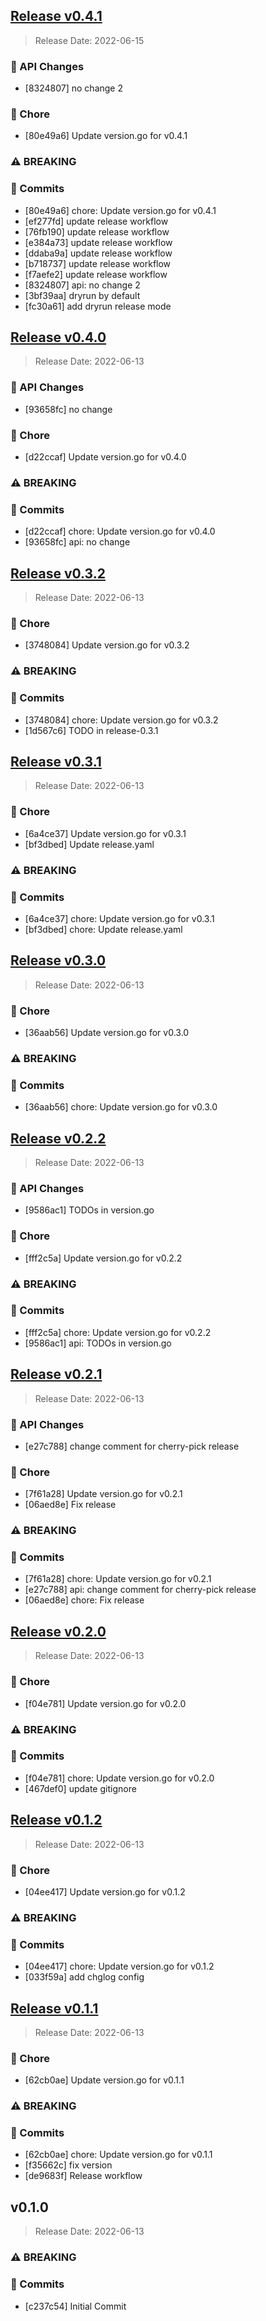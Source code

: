 
<a name="v0.4.1"></a>
## [Release v0.4.1](https://github.com/vmware/govmomi/compare/v0.4.0...v0.4.1)

> Release Date: 2022-06-15

### 💫 API Changes

- [8324807]	no change 2

### 🧹 Chore

- [80e49a6]	Update version.go for v0.4.1

### ⚠️ BREAKING

### 📖 Commits

- [80e49a6]	chore: Update version.go for v0.4.1
- [ef277fd]	update release workflow
- [76fb190]	update release workflow
- [e384a73]	update release workflow
- [ddaba9a]	update release workflow
- [b718737]	update release workflow
- [f7aefe2]	update release workflow
- [8324807]	api: no change 2
- [3bf39aa]	dryrun by default
- [fc30a61]	add dryrun release mode

<a name="v0.4.0"></a>
## [Release v0.4.0](https://github.com/vmware/govmomi/compare/v0.3.2...v0.4.0)

> Release Date: 2022-06-13

### 💫 API Changes

- [93658fc]	no change

### 🧹 Chore

- [d22ccaf]	Update version.go for v0.4.0

### ⚠️ BREAKING

### 📖 Commits

- [d22ccaf]	chore: Update version.go for v0.4.0
- [93658fc]	api: no change

<a name="v0.3.2"></a>
## [Release v0.3.2](https://github.com/vmware/govmomi/compare/v0.3.1...v0.3.2)

> Release Date: 2022-06-13

### 🧹 Chore

- [3748084]	Update version.go for v0.3.2

### ⚠️ BREAKING

### 📖 Commits

- [3748084]	chore: Update version.go for v0.3.2
- [1d567c6]	TODO in release-0.3.1

<a name="v0.3.1"></a>
## [Release v0.3.1](https://github.com/vmware/govmomi/compare/v0.3.0...v0.3.1)

> Release Date: 2022-06-13

### 🧹 Chore

- [6a4ce37]	Update version.go for v0.3.1
- [bf3dbed]	Update release.yaml

### ⚠️ BREAKING

### 📖 Commits

- [6a4ce37]	chore: Update version.go for v0.3.1
- [bf3dbed]	chore: Update release.yaml

<a name="v0.3.0"></a>
## [Release v0.3.0](https://github.com/vmware/govmomi/compare/v0.2.2...v0.3.0)

> Release Date: 2022-06-13

### 🧹 Chore

- [36aab56]	Update version.go for v0.3.0

### ⚠️ BREAKING

### 📖 Commits

- [36aab56]	chore: Update version.go for v0.3.0

<a name="v0.2.2"></a>
## [Release v0.2.2](https://github.com/vmware/govmomi/compare/v0.2.1...v0.2.2)

> Release Date: 2022-06-13

### 💫 API Changes

- [9586ac1]	TODOs in version.go

### 🧹 Chore

- [fff2c5a]	Update version.go for v0.2.2

### ⚠️ BREAKING

### 📖 Commits

- [fff2c5a]	chore: Update version.go for v0.2.2
- [9586ac1]	api: TODOs in version.go

<a name="v0.2.1"></a>
## [Release v0.2.1](https://github.com/vmware/govmomi/compare/v0.2.0...v0.2.1)

> Release Date: 2022-06-13

### 💫 API Changes

- [e27c788]	change comment for cherry-pick release

### 🧹 Chore

- [7f61a28]	Update version.go for v0.2.1
- [06aed8e]	Fix release

### ⚠️ BREAKING

### 📖 Commits

- [7f61a28]	chore: Update version.go for v0.2.1
- [e27c788]	api: change comment for cherry-pick release
- [06aed8e]	chore: Fix release

<a name="v0.2.0"></a>
## [Release v0.2.0](https://github.com/vmware/govmomi/compare/v0.1.2...v0.2.0)

> Release Date: 2022-06-13

### 🧹 Chore

- [f04e781]	Update version.go for v0.2.0

### ⚠️ BREAKING

### 📖 Commits

- [f04e781]	chore: Update version.go for v0.2.0
- [467def0]	update gitignore

<a name="v0.1.2"></a>
## [Release v0.1.2](https://github.com/vmware/govmomi/compare/v0.1.1...v0.1.2)

> Release Date: 2022-06-13

### 🧹 Chore

- [04ee417]	Update version.go for v0.1.2

### ⚠️ BREAKING

### 📖 Commits

- [04ee417]	chore: Update version.go for v0.1.2
- [033f59a]	add chglog config

<a name="v0.1.1"></a>
## [Release v0.1.1](https://github.com/vmware/govmomi/compare/v0.1.0...v0.1.1)

> Release Date: 2022-06-13

### 🧹 Chore

- [62cb0ae]	Update version.go for v0.1.1

### ⚠️ BREAKING

### 📖 Commits

- [62cb0ae]	chore: Update version.go for v0.1.1
- [f35662c]	fix version
- [de9683f]	Release workflow

<a name="v0.1.0"></a>
## v0.1.0

> Release Date: 2022-06-13

### ⚠️ BREAKING

### 📖 Commits

- [c237c54]	Initial Commit
